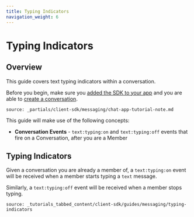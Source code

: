 ```yaml
---
title: Typing Indicators
navigation_weight: 6
---
```


# Typing Indicators


## Overview

This guide covers text typing indicators within a conversation.

Before you begin, make sure you [added the SDK to your app](/client-sdk/setup/add-sdk-to-your-app) and you are able to [create a conversation](/client-sdk/in-app-messaging/guides/simple-conversation).

```partial
source: _partials/client-sdk/messaging/chat-app-tutorial-note.md
```

This guide will make use of the following concepts:

- **Conversation Events** - `text:typing:on` and `text:typing:off` events that fire on a Conversation, after you are a Member


## Typing Indicators

Given a conversation you are already a member of, a `text:typing:on` event will be received when a member starts typing a `text` message. 

Similarly, a `text:typing:off` event will be received when a member stops typing.

```tabbed_content
source: _tutorials_tabbed_content/client-sdk/guides/messaging/typing-indicators
```

